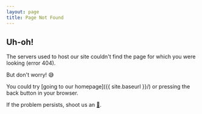 ```yaml
---
layout: page
title: Page Not Found
---
```


## Uh-oh!

The servers used to host our site couldn't find the page for which you were looking (error 404).

But don't worry! :sweat_smile:

You could try [going to our homepage]({{ site.baseurl }}/) or pressing the back button in your browser.

If the problem persists, shoot us an [:email:](mailto:{{site.email}}?Subject=Cannot%20Find%20Page).
